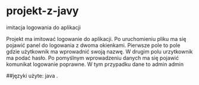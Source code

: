 # projekt-z-javy
imitacja logowania do aplikacji

Projekt ma imitować logowanie do aplikacji. Po uruchomieniu pliku ma się pojawić panel do logowania z dwoma okienkami. Pierwsze pole to pole gdzie użytkownik ma wprowadnić swoją nazwę. W drugim polu urzytkownik ma podać hasło. Po pomyślnym wprowadzeniu danych ma się pojawić komunikat logowanie poprawne. W tym przypadku dane to admin admin

##języki użyte: java
.
